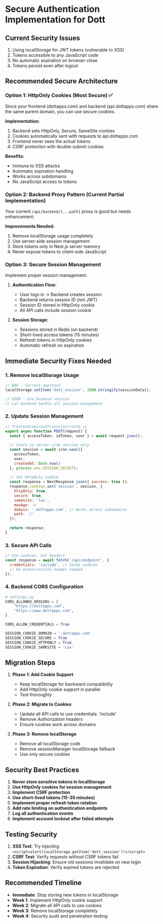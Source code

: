 # Secure Authentication Implementation for Dott

## Current Security Issues
1. Using localStorage for JWT tokens (vulnerable to XSS)
2. Tokens accessible to any JavaScript code
3. No automatic expiration on browser close
4. Tokens persist even after logout

## Recommended Secure Architecture

### Option 1: HttpOnly Cookies (Most Secure) ✅
Since your frontend (dottapps.com) and backend (api.dottapps.com) share the same parent domain, you can use secure cookies.

**Implementation:**
1. Backend sets HttpOnly, Secure, SameSite cookies
2. Cookies automatically sent with requests to api.dottapps.com
3. Frontend never sees the actual tokens
4. CSRF protection with double-submit cookies

**Benefits:**
- Immune to XSS attacks
- Automatic expiration handling
- Works across subdomains
- No JavaScript access to tokens

### Option 2: Backend Proxy Pattern (Current Partial Implementation)
Your current `/api/backend/[...path]` proxy is good but needs enhancement:

**Improvements Needed:**
1. Remove localStorage usage completely
2. Use server-side session management
3. Store tokens only in Next.js server memory
4. Never expose tokens to client-side JavaScript

### Option 3: Secure Session Management
Implement proper session management:

1. **Authentication Flow:**
   - User logs in → Backend creates session
   - Backend returns session ID (not JWT)
   - Session ID stored in HttpOnly cookie
   - All API calls include session cookie

2. **Session Storage:**
   - Sessions stored in Redis (on backend)
   - Short-lived access tokens (15 minutes)
   - Refresh tokens in HttpOnly cookies
   - Automatic refresh on expiration

## Immediate Security Fixes Needed

### 1. Remove localStorage Usage
```javascript
// BAD - Current approach
localStorage.setItem('dott_session', JSON.stringify(sessionData));

// GOOD - Use backend session
// Let backend handle all session management
```

### 2. Update Session Management
```javascript
// frontend/api/auth/session/route.js
export async function POST(request) {
  const { accessToken, idToken, user } = await request.json();
  
  // Store in server-side session only
  const session = await iron.seal({
    accessToken,
    user,
    createdAt: Date.now()
  }, process.env.SESSION_SECRET);
  
  // Set HttpOnly cookie
  const response = NextResponse.json({ success: true });
  response.cookies.set('session', session, {
    httpOnly: true,
    secure: true,
    sameSite: 'lax',
    maxAge: ->
    domain: '.dottapps.com', // Works across subdomains
    path: '/'
  });
  
  return response;
}
```

### 3. Secure API Calls
```javascript
// Use cookies, not headers
const response = await fetch('/api/endpoint', {
  credentials: 'include', // Sends cookies
  // No Authorization header needed
});
```

### 4. Backend CORS Configuration
```python
# settings.py
CORS_ALLOWED_ORIGINS = [
    "https://dottapps.com",
    "https://www.dottapps.com",
]

CORS_ALLOW_CREDENTIALS = True

SESSION_COOKIE_DOMAIN = '.dottapps.com'
SESSION_COOKIE_SECURE = True
SESSION_COOKIE_HTTPONLY = True
SESSION_COOKIE_SAMESITE = 'Lax'
```

## Migration Steps

1. **Phase 1: Add Cookie Support**
   - Keep localStorage for backward compatibility
   - Add HttpOnly cookie support in parallel
   - Test thoroughly

2. **Phase 2: Migrate to Cookies**
   - Update all API calls to use credentials: 'include'
   - Remove Authorization headers
   - Ensure cookies work across domains

3. **Phase 3: Remove localStorage**
   - Remove all localStorage code
   - Remove sessionManager localStorage fallback
   - Use only secure cookies

## Security Best Practices

1. **Never store sensitive tokens in localStorage**
2. **Use HttpOnly cookies for session management**
3. **Implement CSRF protection**
4. **Use short-lived tokens (15-30 minutes)**
5. **Implement proper refresh token rotation**
6. **Add rate limiting on authentication endpoints**
7. **Log all authentication events**
8. **Implement account lockout after failed attempts**

## Testing Security

1. **XSS Test**: Try injecting `<script>alert(localStorage.getItem('dott_session'))</script>`
2. **CSRF Test**: Verify requests without CSRF tokens fail
3. **Session Hijacking**: Ensure old sessions invalidate on new login
4. **Token Expiration**: Verify expired tokens are rejected

## Recommended Timeline

- **Immediate**: Stop storing new tokens in localStorage
- **Week 1**: Implement HttpOnly cookie support
- **Week 2**: Migrate all API calls to use cookies
- **Week 3**: Remove localStorage completely
- **Week 4**: Security audit and penetration testing